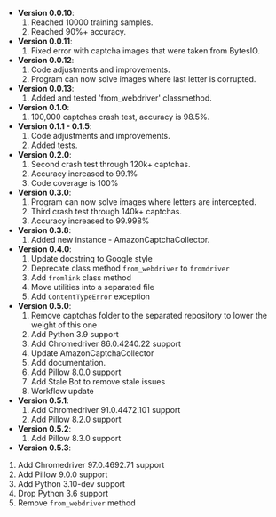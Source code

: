 + **Version 0.0.10**:
  1. Reached 10000 training samples.
  2. Reached 90%+ accuracy.
+ **Version 0.0.11**:
  1. Fixed error with captcha images that were taken from BytesIO.
+ **Version 0.0.12**:
  1. Code adjustments and improvements.
  2. Program can now solve images where last letter is corrupted.
+ **Version 0.0.13**:
  1. Added and tested 'from_webdriver' classmethod.
+ **Version 0.1.0**:
  1. 100,000 captchas crash test, accuracy is 98.5%.
+ **Version 0.1.1 - 0.1.5**:
  1. Code adjustments and improvements.
  2. Added tests.
+ **Version 0.2.0**:
  1. Second crash test through 120k+ captchas.
  2. Accuracy increased to 99.1%
  3. Code coverage is 100%
+ **Version 0.3.0**:
  1. Program can now solve images where letters are intercepted.
  2. Third crash test through 140k+ captchas.
  3. Accuracy increased to 99.998%
+ **Version 0.3.8**:
  1. Added new instance - AmazonCaptchaCollector.
+ **Version 0.4.0**:
  1. Update docstring to Google style
  2. Deprecate class method `from_webdriver` to `fromdriver`
  3. Add `fromlink` class method
  4. Move utilities into a separated file
  5. Add `ContentTypeError` exception
+ **Version 0.5.0**:
  1. Remove captchas folder to the separated repository to lower the weight of this one
  2. Add Python 3.9 support
  3. Add Chromedriver 86.0.4240.22 support
  4. Update AmazonCaptchaCollector
  5. Add documentation.
  6. Add Pillow 8.0.0 support
  7. Add Stale Bot to remove stale issues
  8. Workflow update
+ **Version 0.5.1**:
  1. Add Chromedriver 91.0.4472.101 support
  2. Add Pillow 8.2.0 support
+ **Version 0.5.2**:
  1. Add Pillow 8.3.0 support
+ **Version 0.5.3**:
1. Add Chromedriver 97.0.4692.71 support
2. Add Pillow 9.0.0 support
3. Add Python 3.10-dev support
4. Drop Python 3.6 support
5. Remove `from_webdriver` method
